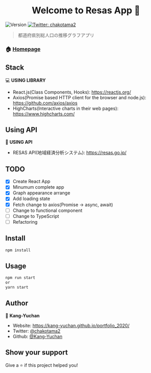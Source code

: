 <h1 align="center">Welcome to Resas App 👋</h1>
<p>
  <img alt="Version" src="https://img.shields.io/badge/version-0.1.0-blue.svg?cacheSeconds=2592000" />
  <a href="https://twitter.com/chakotama2" target="_blank">
    <img alt="Twitter: chakotama2" src="https://img.shields.io/twitter/follow/chakotama2.svg?style=social" />
  </a>
</p>

> 都道府県別総人口の推移グラフアプリ

### 🏠 [Homepage](https://github.com/Kang-Yuchan/resas-app)

## Stack

💻 **USING LIBRARY**

- React.js(Class Components, Hooks): https://reactjs.org/
- Axios(Promise based HTTP client for the browser and node.js): https://github.com/axios/axios
- HighCharts(Interactive charts in their web pages): https://www.highcharts.com/

## Using API

📡 **USING API**

- RESAS API(地域経済分析システム): https://resas.go.jp/

## TODO

- [x] Create React App
- [x] Minumum complete app
- [x] Graph appearance arrange
- [x] Add loading state
- [x] Fetch change to axios(Promise -> async, await)
- [ ] Change to functional component
- [ ] Change to TypeScript
- [ ] Refactoring

## Install

```sh
npm install
```

## Usage

```sh
npm run start
or
yarn start
```

## Author

👤 **Kang-Yuchan**

- Website: https://kang-yuchan.github.io/portfolio_2020/
- Twitter: [@chakotama2](https://twitter.com/chakotama2)
- Github: [@Kang-Yuchan](https://github.com/Kang-Yuchan)

## Show your support

Give a ⭐️ if this project helped you!

